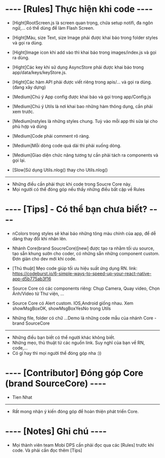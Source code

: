 

# ---- [Rules] Thực hiện khi code  ----

- [Hight]RootScreen.js là screen quan trọng, chứa setup notifi, đa ngôn ngữ,... có thể dùng để làm Flash Screen.
- [Hight]Màu, size Text, size Image phải được khai báo trong folder styles và gọi ra dùng.
- [Hight]Image icon khi add vào thì khai báo trong images/index.js và gọi ra dùng.
- [Hight]Các key khi sử dụng AsyncStore phải được khai báo trong app/data/keys/keyStore.js.
- [Hight]Các hàm API phải được viết riêng trong apis/... và gọi ra dùng. (đang xây dựng)

- [Medium]Chú ý App config được khai báo và gọi trong app/Config.js
- [Medium]Chú ý Utils là nơi khai bao những hàm thông dụng, cần phải xem trước.
- [Medium]nstyles là những styles chung. Tuỳ vào mỗi app thì sửa lại cho phù hợp và dùng
- [Medium]Code phải comment rõ ràng. 
- [Medium]Mỗi dòng code quá dài thì phải xuống dòng.
- [Medium]Giao diện chức năng tương tự cần phải tách ra components và gọi lại.

- [Slow]Sử dụng Utils.nlog() thay cho Utils.nlog()
----
* Những điều cần phải thực khi code trong Soucre Core này.
* Mọi người có thể đóng góp nếu thấy những điều bất cập về Rules



# ---- [Tips] - Có thể bạn chưa biết? ----

- nColors trong styles sẽ khai báo những tông màu chính của app, để dễ dàng thay đổi khi nhân lên.

- Nhánh Core(brand SoucreCore)[new] được tạo ra nhằm tối ưu source, tạo sẵn khung sườn cho coder, 
có những sẵn những component custom. Đơn giản cho dev mới khi code.

- [Thủ thuật] Mẹo code giúp tối ưu hiệu suất ứng dụng RN.
link: https://codeburst.io/6-simple-ways-to-speed-up-your-react-native-app-d5b775ab3f16

- Source Core có các components riêng: Chụp Camera, Quay video, Chọn Ảnh/Video từ Thư viện, ...

- Source Core có Alert custom. IOS,Android giống nhau. Xem showMsgBoxOK, showMsgBoxYesNo trong Utils

- Những file, folder có chữ ...Demo là những code mẫu của nhánh Core - brand SourceCore
----
* Những điều bạn biết có thể người khác không biết.
* Những mẹo, thủ thuật từ các nguồn link. Suy nghĩ của bạn về RN, code,... 
* Có gì hay thì mọi người thể đóng góp nha :))



# ---- [Contributor] Đóng góp Core (brand SourceCore) ----
- Tien Nhat
----
* Rất mong nhận ý kiến đóng góp để hoàn thiện phát triển Core.



# ---- [Notes] Ghi chú ----
- Mọi thành viên team Mobi DPS cần phải đọc qua các [Rules] trước khi code. Và phải cần đọc thêm [Tips] 


